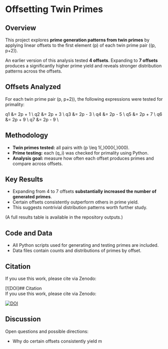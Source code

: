 # Offsetting Twin Primes  

## Overview  
This project explores **prime generation patterns from twin primes** by applying linear offsets to the first element \(p\) of each twin prime pair \((p, p+2)\).  

An earlier version of this analysis tested **4 offsets**. Expanding to **7 offsets** produces a significantly higher prime yield and reveals stronger distribution patterns across the offsets.  

## Offsets Analyzed  
For each twin prime pair \(p, p+2)\), the following expressions were tested for primality:  


q1 &= 2p + 1 \\
q2 &= 2p + 3 \\
q3 &= 2p - 3 \\
q4 &= 2p - 5 \\
q5 &= 2p + 7 \\
q6 &= 2p + 9 \\
q7 &= 2p - 9 \\


## Methodology  
- **Twin primes tested:** all pairs with \(p \leq 1{,}000{,}000\).  
- **Prime testing:** each \(q_i\) was checked for primality using Python.  
- **Analysis goal:** measure how often each offset produces primes and compare across offsets.  

## Key Results  
- Expanding from 4 to 7 offsets **substantially increased the number of generated primes**.  
- Certain offsets consistently outperform others in prime yield.  
- This suggests nontrivial distribution patterns worth further study.  

(A full results table is available in the repository outputs.)  

## Code and Data  
- All Python scripts used for generating and testing primes are included.  
- Data files contain counts and distributions of primes by offset.  

## Citation  
If you use this work, please cite via Zenodo:  

[![DOI]## Citation  
If you use this work, please cite via Zenodo:  

[![DOI](https://zenodo.org/badge/DOI/10.5281/zenodo.16804729.svg)](https://doi.org/10.5281/zenodo.16804729)  

## Discussion  
Open questions and possible directions:  
- Why do certain offsets consistently yield m
